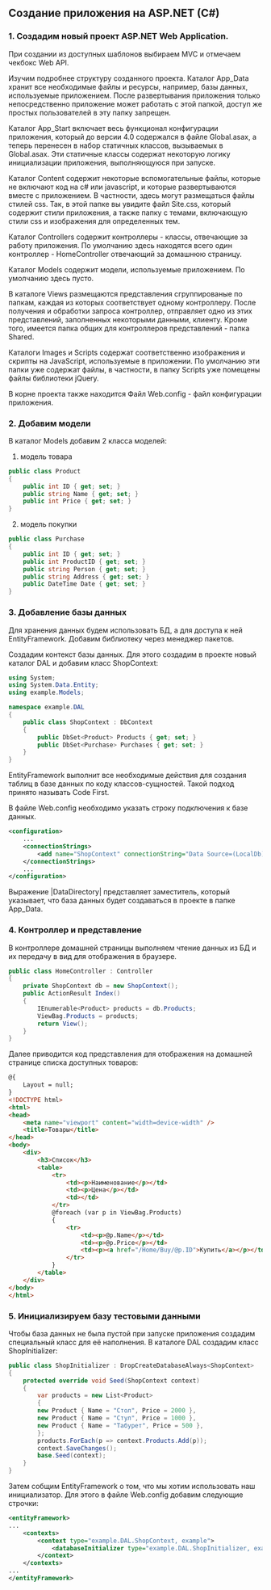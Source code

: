 ## Создание приложения на ASP.NET (C#)

### 1. Создадим новый проект ASP.NET Web Application.
При создании из доступных шаблонов выбираем MVC и отмечаем чекбокс Web API.

Изучим подробнее структуру созданного проекта. Каталог App_Data хранит все необходимые файлы и ресурсы, например, базы данных, используемые приложением. После развертывания приложения только непосредственно приложение может работать с этой папкой, доступ же простых пользователей в эту папку запрещен.

Каталог App_Start включает весь функционал конфигурации приложения,
который до версии 4.0 содержался в файле Global.asax, а теперь перенесен в набор
статичных классов, вызываемых в Global.asax. Эти статичные классы содержат
некоторую логику инициализации приложения, выполняющуюся при запуске.

Каталог Content содержит некоторые вспомогательные файлы, которые не
включают код на c# или javascript, и которые развертываются вместе с
приложением. В частности, здесь могут размещаться файлы стилей css. Так, в этой
папке вы увидите файл Site.css, который содержит стили приложения, а также папку
с темами, включающую стили css и изображения для определенных тем.

Каталог Controllers содержит контроллеры - классы, отвечающие за работу
приложения. По умолчанию здесь находятся всего один контроллер -
HomeController отвечающий за домашнюю страницу.

Каталог Models cодержит модели, используемые приложением. По умолчанию
здесь пусто.

В каталоге Views размещаются представления сгруппированые по папкам,
каждая из которых соответствует одному контроллеру. После получения и
обработки запроса контроллер, отправляет одно из этих представлений,
заполненных некоторыми данными, клиенту. Кроме того, имеется папка общих для
контроллеров представлений - папка Shared.

Каталоги Images и Scripts содержат соответственно изображения и скрипты на
JavaScript, используемые в приложении. По умолчанию эти папки уже содержат
файлы, в частности, в папку Scripts уже помещены файлы библиотеки jQuery.

В корне проекта также находится Файл Web.config - файл конфигурации
приложения.

### 2. Добавим модели
В каталог Models добавим 2 класса моделей:
1. модель товара
```c#
public class Product
{
    public int ID { get; set; }
    public string Name { get; set; }
    public int Price { get; set; }
}
```
2. модель покупки 
```c#
public class Purchase
{
    public int ID { get; set; }
    public int ProductID { get; set; }
    public string Person { get; set; }
    public string Address { get; set; }
    public DateTime Date { get; set; }
}
```

### 3. Добавление базы данных
Для хранения данных будем использовать БД, а для доступа к ней EntityFramework. Добавим библиотеку через менеджер пакетов.

Создадим контекст базы данных. Для этого создадим в проекте новый каталог DAL и добавим класс ShopContext:
```c#
using System;
using System.Data.Entity;
using example.Models;

namespace example.DAL
{
    public class ShopContext : DbContext
    {
        public DbSet<Product> Products { get; set; }
        public DbSet<Purchase> Purchases { get; set; }
    }
}
```
EntityFramework выполнит все необходимые действия для создания таблиц в
базе данных по коду классов-сущностей. Такой подход принято называть Code First.

В файле Web.config необходимо указать строку подключения к базе данных.
```xml
<configuration>
    ...
    <connectionStrings>
        <add name="ShopContext" connectionString="Data Source=(LocalDb)\MSSQLLocalDB;Integrated Security=True;AttachDBFilename=|DataDirectory|\Products.mdf" providerName="System.Data.SqlClient"/>
    </connectionStrings>
    ...
</configuration>
```
Выражение |DataDirectory| представляет заместитель, который указывает, что
база данных будет создаваться в проекте в папке App_Data.

### 4. Контроллер и представление
В контроллере домашней страницы выполняем чтение данных из БД и их
передачу в вид для отображения в браузере.

```c#
public class HomeController : Controller
{
    private ShopContext db = new ShopContext();
    public ActionResult Index()
    {
        IEnumerable<Product> products = db.Products;
        ViewBag.Products = products;
        return View();
    }
}
```

Далее приводится код представления для отображения на домашней странице списка
доступных товаров:

```html
@{
    Layout = null;
}
<!DOCTYPE html>
<html>
<head>
    <meta name="viewport" content="width=device-width" />
    <title>Товары</title>
</head>
<body>
    <div>
        <h3>Список</h3>
        <table>
            <tr>
                <td><p>Наименование</p></td>
                <td><p>Цена</p></td>
                <td></td>
            </tr>
            @foreach (var p in ViewBag.Products)
            {
                <tr>
                    <td><p>@p.Name</p></td>
                    <td><p>@p.Price</p></td>
                    <td><p><a href="/Home/Buy/@p.ID">Купить</a></p></td>
                </tr>
            }
        </table>
    </div>
</body>
</html>
```

### 5. Инициализируем базу тестовыми данными
Чтобы база данных не была пустой при запуске приложения создадим специальный класс для её наполнения. В каталоге DAL создадим класс ShopInitializer:
```c#
public class ShopInitializer : DropCreateDatabaseAlways<ShopContext>
{
    protected override void Seed(ShopContext context)
    {
        var products = new List<Product>
        {
        new Product { Name = "Стол", Price = 2000 },
        new Product { Name = "Стул", Price = 1000 },
        new Product { Name = "Табурет", Price = 500 },
        };
        products.ForEach(p => context.Products.Add(p));
        context.SaveChanges();
        base.Seed(context);
    }
}
```

Затем собщим EntityFramework о том, что мы хотим использовать наш инициализатор. Для этого в файле Web.config добавим следующие строчки:
```xml
<entityFramework>
...
    <contexts>
        <context type="example.DAL.ShopContext, example">
            <databaseInitializer type="example.DAL.ShopInitializer, example" />
        </context>
    </contexts>
...
</entityFramework>
```
